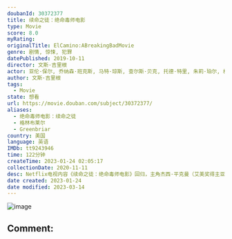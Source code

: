 ```yaml
---
doubanId: 30372377
title: 续命之徒：绝命毒师电影
type: Movie
score: 8.0
myRating: 
originalTitle: ElCamino:ABreakingBadMovie
genre: 剧情, 惊悚, 犯罪
datePublished: 2019-10-11
director: 文斯·吉里根
actor: 亚伦·保尔, 乔纳森·班克斯, 马特·琼斯, 查尔斯·贝克, 托德·特里, 朱莉·珀尔, 格雷戈里·史蒂文·索里兹, 拉里·哈金, 杰西·普莱蒙, 汤姆·鲍尔, 格洛里亚·桑多瓦尔, 泰丝·哈珀, 迈克尔·博夫舍维尔, 丹妮尔·托德斯科, 斯科特·麦克阿瑟, undefined, 玛拉·吉布斯, 罗伯特·福斯特, 布兰登·萨克斯顿, 戴维·马特, 凯文·兰金, 布莱恩·科兰斯顿, 约翰尼·奥蒂斯, 克里斯滕·里特, 科迪·蕾尼·卡梅伦
author: 文斯·吉里根
tags:
  - Movie
state: 想看
url: https://movie.douban.com/subject/30372377/
aliases:
  - 绝命毒师电影：续命之徒
  - 格林布莱尔
  - Greenbriar
country: 美国
language: 英语
IMDb: tt9243946
time: 122分钟
createTime: 2023-01-24 02:05:17
collectionDate: 2020-11-11
desc: Netflix电视内容《续命之徒：绝命毒师电影》回归，主角杰西·平克曼（艾美奖得主亚伦·保尔饰演）再次与粉丝见面。杰西戏剧性地逃出囚禁后，他必须接受自己的过去，才有可能创造未来。这部扣人心弦的惊悚片...
date created: 2023-01-24
date modified: 2023-03-14
---
```


![image](p2569548689.jpg)

Comment:
---
